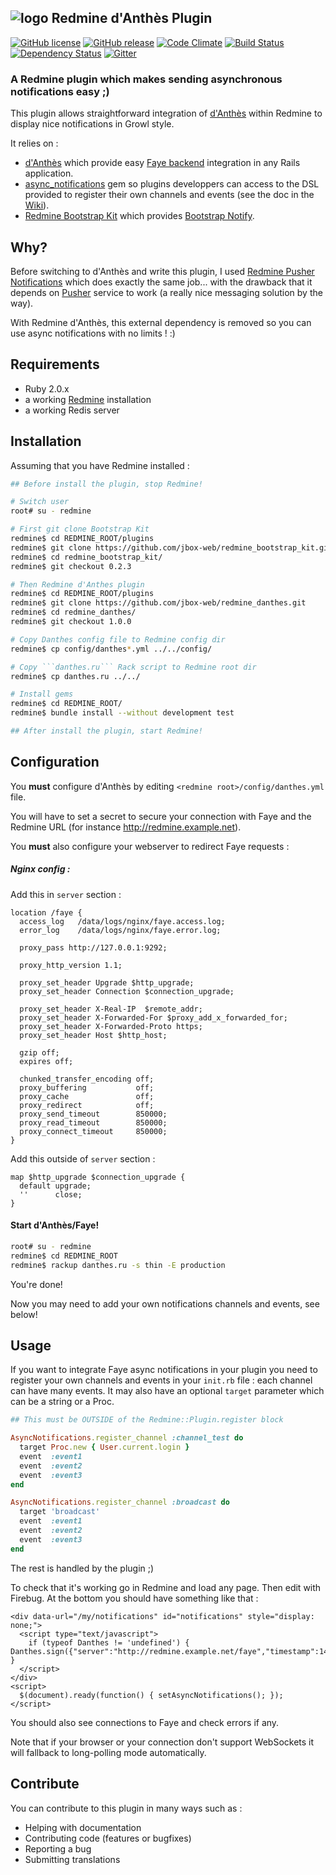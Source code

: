## ![logo](https://raw.github.com/jbox-web/redmine_danthes/gh-pages/images/redmine_logo.png) Redmine d'Anthès Plugin

[![GitHub license](https://img.shields.io/github/license/jbox-web/redmine_danthes.svg)](https://github.com/jbox-web/redmine_danthes/blob/devel/LICENSE)
[![GitHub release](https://img.shields.io/github/release/jbox-web/redmine_danthes.svg)](https://github.com/jbox-web/redmine_danthes/releases/latest)
[![Code Climate](https://codeclimate.com/github/jbox-web/redmine_danthes.png)](https://codeclimate.com/github/jbox-web/redmine_danthes)
[![Build Status](https://travis-ci.org/jbox-web/redmine_danthes.svg?branch=devel)](https://travis-ci.org/jbox-web/redmine_danthes)
[![Dependency Status](https://gemnasium.com/jbox-web/redmine_danthes.svg)](https://gemnasium.com/jbox-web/redmine_danthes)
[![Gitter](https://badges.gitter.im/Join%20Chat.svg)](https://gitter.im/jbox-web/redmine_danthes?utm_source=badge&utm_medium=badge&utm_campaign=pr-badge)

### A Redmine plugin which makes sending asynchronous notifications easy ;)

This plugin allows straightforward integration of [d'Anthès](https://github.com/dotpromo/danthes) within Redmine to display nice notifications in Growl style.

It relies on :

* [d'Anthès](https://github.com/dotpromo/danthes) which provide easy [Faye backend](http://faye.jcoglan.com/) integration in any Rails application.
* [async_notifications](https://github.com/jbox-web/async_notifications) gem so plugins developpers can access to the DSL provided to register their own channels and events (see the doc in the [Wiki](https://github.com/jbox-web/redmine_danthes/wiki)).
* [Redmine Bootstrap Kit](https://github.com/jbox-web/redmine_bootstrap_kit) which provides [Bootstrap Notify](https://github.com/mouse0270/bootstrap-notify).

## Why?

Before switching to d'Anthès and write this plugin, I used [Redmine Pusher Notifications](https://github.com/jbox-web/redmine_pusher_notifications) which does exactly the same job... with the drawback that it depends on [Pusher](https://pusher.com/) service to work (a really nice messaging solution by the way).

With Redmine d'Anthès, this external dependency is removed so you can use async notifications with no limits ! :)

## Requirements

* Ruby 2.0.x
* a working [Redmine](http://www.redmine.org/) installation
* a working Redis server

## Installation

Assuming that you have Redmine installed :

```sh
## Before install the plugin, stop Redmine!

# Switch user
root# su - redmine

# First git clone Bootstrap Kit
redmine$ cd REDMINE_ROOT/plugins
redmine$ git clone https://github.com/jbox-web/redmine_bootstrap_kit.git
redmine$ cd redmine_bootstrap_kit/
redmine$ git checkout 0.2.3

# Then Redmine d'Anthes plugin
redmine$ cd REDMINE_ROOT/plugins
redmine$ git clone https://github.com/jbox-web/redmine_danthes.git
redmine$ cd redmine_danthes/
redmine$ git checkout 1.0.0

# Copy Danthes config file to Redmine config dir
redmine$ cp config/danthes*.yml ../../config/

# Copy ```danthes.ru``` Rack script to Redmine root dir
redmine$ cp danthes.ru ../../

# Install gems
redmine$ cd REDMINE_ROOT/
redmine$ bundle install --without development test

## After install the plugin, start Redmine!
```

## Configuration

You **must** configure d'Anthès by editing ```<redmine root>/config/danthes.yml``` file.

You will have to set a secret to secure your connection with Faye and the Redmine URL (for instance http://redmine.example.net).

You **must** also configure your webserver to redirect Faye requests :

##### Nginx config :

Add this in ```server``` section :

```nginx
location /faye {
  access_log   /data/logs/nginx/faye.access.log;
  error_log    /data/logs/nginx/faye.error.log;

  proxy_pass http://127.0.0.1:9292;

  proxy_http_version 1.1;

  proxy_set_header Upgrade $http_upgrade;
  proxy_set_header Connection $connection_upgrade;

  proxy_set_header X-Real-IP  $remote_addr;
  proxy_set_header X-Forwarded-For $proxy_add_x_forwarded_for;
  proxy_set_header X-Forwarded-Proto https;
  proxy_set_header Host $http_host;

  gzip off;
  expires off;

  chunked_transfer_encoding off;
  proxy_buffering           off;
  proxy_cache               off;
  proxy_redirect            off;
  proxy_send_timeout        850000;
  proxy_read_timeout        850000;
  proxy_connect_timeout     850000;
}
```

Add this outside of ```server``` section :

```nginx
map $http_upgrade $connection_upgrade {
  default upgrade;
  ''      close;
}
```

#### Start d'Anthès/Faye!

```sh
root# su - redmine
redmine$ cd REDMINE_ROOT
redmine$ rackup danthes.ru -s thin -E production
```

You're done!

Now you may need to add your own notifications channels and events, see below!


## Usage

If you want to integrate Faye async notifications in your plugin you need to register your own channels and events in your ```init.rb``` file : each channel can have many events.
It may also have an optional ```target``` parameter which can be a string or a Proc.

```ruby
## This must be OUTSIDE of the Redmine::Plugin.register block

AsyncNotifications.register_channel :channel_test do
  target Proc.new { User.current.login }
  event  :event1
  event  :event2
  event  :event3
end

AsyncNotifications.register_channel :broadcast do
  target 'broadcast'
  event  :event1
  event  :event2
  event  :event3
end
```

The rest is handled by the plugin ;)

To check that it's working go in Redmine and load any page. Then edit with Firebug. At the bottom you should have something like that :

```html+erb
<div data-url="/my/notifications" id="notifications" style="display: none;">
  <script type="text/javascript">
    if (typeof Danthes != 'undefined') { Danthes.sign({"server":"http://redmine.example.net/faye","timestamp":1427061870776,"channel":"/channel_test/admin","signature":"8416c90289dbdbd35130da4018d376b5469c1793"}) }
  </script>
</div>
<script>
  $(document).ready(function() { setAsyncNotifications(); });
</script>
```

You should also see connections to Faye and check errors if any.

Note that if your browser or your connection don't support WebSockets it will fallback to long-polling mode automatically.

## Contribute

You can contribute to this plugin in many ways such as :
* Helping with documentation
* Contributing code (features or bugfixes)
* Reporting a bug
* Submitting translations
